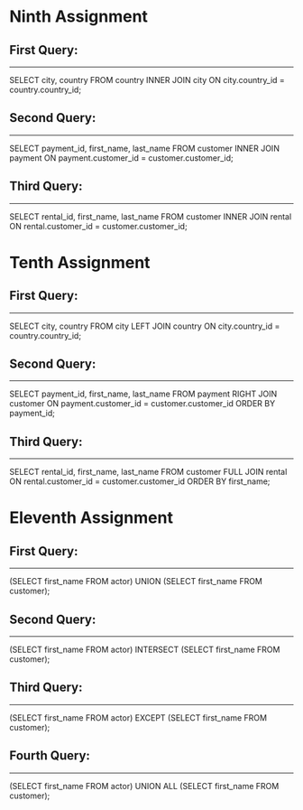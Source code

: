 # Ninth Assignment

## First Query:
*** 
SELECT city, country FROM country
INNER JOIN city ON city.country_id = country.country_id;

## Second Query:
*** 
SELECT payment_id, first_name, last_name FROM customer
INNER JOIN payment ON payment.customer_id = customer.customer_id;

## Third Query:
*** 
SELECT rental_id, first_name, last_name FROM customer
INNER JOIN rental ON rental.customer_id = customer.customer_id;

# Tenth Assignment

## First Query:
*** 
SELECT city, country FROM city
LEFT JOIN country ON city.country_id = country.country_id;

## Second Query:
*** 
SELECT payment_id, first_name, last_name FROM payment
RIGHT JOIN customer ON payment.customer_id = customer.customer_id
ORDER BY payment_id;

## Third Query:
*** 
SELECT rental_id, first_name, last_name FROM customer
FULL JOIN rental ON rental.customer_id = customer.customer_id
ORDER BY first_name;

# Eleventh Assignment

## First Query:
*** 
(SELECT first_name FROM actor)
UNION
(SELECT first_name FROM customer);

## Second Query:
*** 
(SELECT first_name FROM actor)
INTERSECT
(SELECT first_name FROM customer);

## Third Query:
*** 
(SELECT first_name FROM actor)
EXCEPT
(SELECT first_name FROM customer);

## Fourth Query:
***
(SELECT first_name FROM actor)
UNION ALL
(SELECT first_name FROM customer);